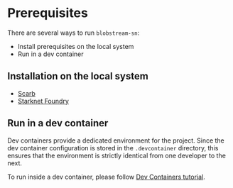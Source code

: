 # Prerequisites

There are several ways to run `blobstream-sn`:

- Install prerequisites on the local system
- Run in a dev container

## Installation on the local system

- [Scarb](https://docs.swmansion.com/scarb/download.html)
- [Starknet Foundry](https://foundry-rs.github.io/starknet-foundry/)

## Run in a dev container

Dev containers provide a dedicated environment for the project. Since the dev
container configuration is stored in the `.devcontainer` directory, this ensures
that the environment is strictly identical from one developer to the next.

To run inside a dev container, please follow [Dev Containers tutorial](https://code.visualstudio.com/docs/devcontainers/tutorial).